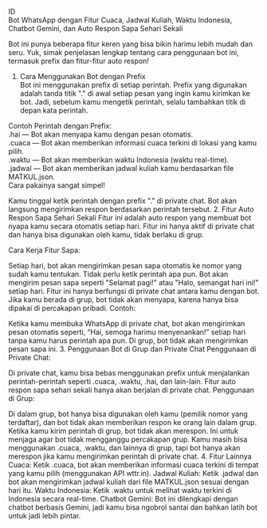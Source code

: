 ID  
Bot WhatsApp dengan Fitur Cuaca, Jadwal Kuliah, Waktu Indonesia, Chatbot Gemini, dan Auto Respon Sapa Sehari Sekali  

Bot ini punya beberapa fitur keren yang bisa bikin harimu lebih mudah dan seru. Yuk, simak penjelasan lengkap tentang cara penggunaan bot ini, termasuk prefix dan fitur-fitur auto respon!  

1. Cara Menggunakan Bot dengan Prefix  
Bot ini menggunakan prefix di setiap perintah. Prefix yang digunakan adalah tanda titik "." di awal setiap pesan yang ingin kamu kirimkan ke bot. Jadi, sebelum kamu mengetik perintah, selalu tambahkan titik di depan kata perintah.

Contoh Perintah dengan Prefix:  
.hai — Bot akan menyapa kamu dengan pesan otomatis.  
.cuaca — Bot akan memberikan informasi cuaca terkini di lokasi yang kamu pilih.  
.waktu — Bot akan memberikan waktu Indonesia (waktu real-time).  
.jadwal — Bot akan memberikan jadwal kuliah kamu berdasarkan file MATKUL.json.  
Cara pakainya sangat simpel!  

Kamu tinggal ketik perintah dengan prefix "." di private chat.
Bot akan langsung mengirimkan respon berdasarkan perintah tersebut.
2. Fitur Auto Respon Sapa Sehari Sekali
Fitur ini adalah auto respon yang membuat bot nyapa kamu secara otomatis setiap hari. Fitur ini hanya aktif di private chat dan hanya bisa digunakan oleh kamu, tidak berlaku di grup.

Cara Kerja Fitur Sapa:

Setiap hari, bot akan mengirimkan pesan sapa otomatis ke nomor yang sudah kamu tentukan.
Tidak perlu ketik perintah apa pun. Bot akan mengirim pesan sapa seperti "Selamat pagi!" atau "Halo, semangat hari ini!" setiap hari.
Fitur ini hanya berfungsi di private chat antara kamu dengan bot. Jika kamu berada di grup, bot tidak akan menyapa, karena hanya bisa dipakai di percakapan pribadi.
Contoh:

Ketika kamu membuka WhatsApp di private chat, bot akan mengirimkan pesan otomatis seperti, “Hai, semoga harimu menyenankan!” setiap hari tanpa kamu harus perintah apa pun.
Di grup, bot tidak akan mengirimkan pesan sapa ini.
3. Penggunaan Bot di Grup dan Private Chat
Penggunaan di Private Chat:

Di private chat, kamu bisa bebas menggunakan prefix untuk menjalankan perintah-perintah seperti .cuaca, .waktu, .hai, dan lain-lain.
Fitur auto respon sapa sehari sekali hanya akan berjalan di private chat.
Penggunaan di Grup:

Di dalam grup, bot hanya bisa digunakan oleh kamu (pemilik nomor yang terdaftar), dan bot tidak akan memberikan respon ke orang lain dalam grup.
Ketika kamu kirim perintah di grup, bot tidak akan merespon. Ini untuk menjaga agar bot tidak mengganggu percakapan grup.
Kamu masih bisa menggunakan .cuaca, .waktu, dan lainnya di grup, tapi bot hanya akan merespon jika kamu mengirimkan perintah di private chat.
4. Fitur Lainnya
Cuaca: Ketik .cuaca, bot akan memberikan informasi cuaca terkini di tempat yang kamu pilih (menggunakan API wttr.in).
Jadwal Kuliah: Ketik .jadwal dan bot akan mengirimkan jadwal kuliah dari file MATKUL.json sesuai dengan hari itu.
Waktu Indonesia: Ketik .waktu untuk melihat waktu terkini di Indonesia secara real-time.
Chatbot Gemini: Bot ini dilengkapi dengan chatbot berbasis Gemini, jadi kamu bisa ngobrol santai dan bahkan latih bot untuk jadi lebih pintar.
